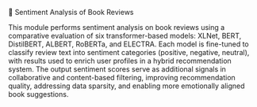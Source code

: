 🧠 Sentiment Analysis of Book Reviews

This module performs sentiment analysis on book reviews using a comparative evaluation of six transformer-based models: XLNet, BERT, DistilBERT, ALBERT, RoBERTa, and ELECTRA. Each model is fine-tuned to classify review text into sentiment categories (positive, negative, neutral), with results used to enrich user profiles in a hybrid recommendation system. The output sentiment scores serve as additional signals in collaborative and content-based filtering, improving recommendation quality, addressing data sparsity, and enabling more emotionally aligned book suggestions.
